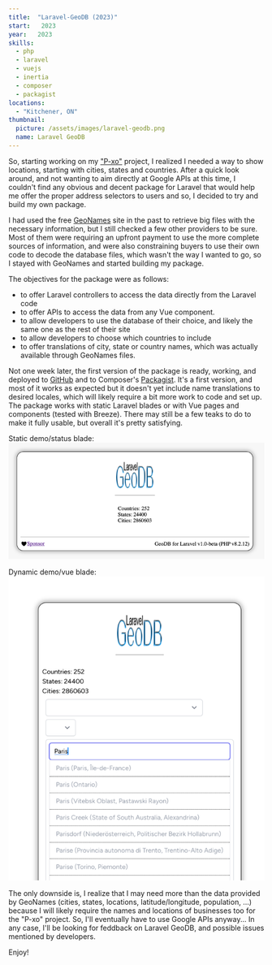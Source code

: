 ```yaml
---
title:  "Laravel-GeoDB (2023)"
start:   2023
year:   2023
skills:
  - php
  - laravel
  - vuejs
  - inertia
  - composer
  - packagist 
locations:
  - "Kitchener, ON"
thumbnail:
  picture: /assets/images/laravel-geodb.png
  name: Laravel GeoDB
---
```

So, starting working on my ["P-xo"](/projects/2023%20-%20p-xo) project, I realized I needed a way to show locations,
starting with cities, states and countries. After a quick look around, and not wanting to aim directly at Google APIs
at this time, I couldn't find any obvious and decent package for Laravel that would help me offer the proper
address selectors to users and so, I decided to try and build my own package.

I had used the free [GeoNames](http://www.geonames.org) site in the past to retrieve big files with the necessary
information, but I still checked a few other providers to be sure. Most of them were requiring an upfront payment to
use the more complete sources of information, and were also constraining buyers to use their own code to decode the
database files, which wasn't the way I wanted to go, so I stayed with GeoNames and started building my package.

The objectives for the package were as follows:
- to offer Laravel controllers to access the data directly from the Laravel code
- to offer APIs to access the data from any Vue component.
- to allow developers to use the database of their choice, and likely the same one as the rest of their site
- to allow developers to choose which countries to include
- to offer translations of city, state or country names, which was actually available through GeoNames files.

Not one week later, the first version of the package is ready, working, and deployed to
[GitHub](https://github.com/peergum/geodb) and to Composer's
[Packagist](https://packagist.org/packages/peergum/geodb). It's a first version, and most of it works as expected but
it doesn't yet include name translations to desired locales, which will likely require a bit more work to code and
set up. The package works with static Laravel blades or with Vue pages and components (tested with Breeze). There
may still be a few teaks to do to make it fully usable, but overall it's pretty satisfying.

Static demo/status blade:
![Example 1](/assets/images/geodb_example_1.png)

Dynamic demo/vue blade:
![Example 2](/assets/images/geodb_example_2.png)

The only downside is, I realize that I may need more than the data provided by GeoNames (cities, states, locations,
latitude/longitude, population, ...) because I will likely require the names and locations of businesses too for the
"P-xo" project. So, I'll eventually have to use Google APIs anyway... In any case, I'll be looking for feddback on
Laravel GeoDB, and possible issues mentioned by developers.

Enjoy!